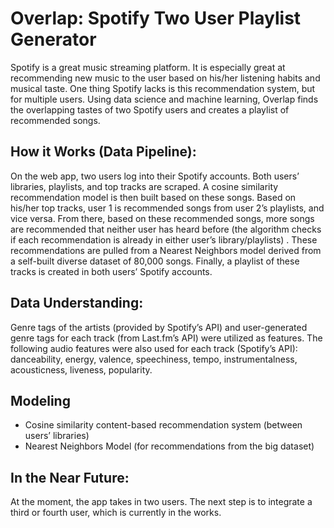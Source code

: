 # Overlap: Spotify Two User Playlist Generator
Spotify is a great music streaming platform. It is especially great at recommending new music to the user based on his/her listening habits and musical taste. One thing Spotify lacks is this recommendation system, but for multiple users. Using data science and machine learning, Overlap finds the overlapping tastes of two Spotify users and creates a playlist of recommended songs.

## How it Works (Data Pipeline):
On the web app, two users log into their Spotify accounts. Both users’ libraries, playlists, and top tracks are scraped. A cosine similarity recommendation model is then built based on these songs. Based on his/her top tracks, user 1 is recommended songs from user 2’s playlists, and vice versa. From there, based on these recommended songs, more songs are recommended that neither user has heard before (the algorithm checks if each recommendation is already in either user’s library/playlists) . These recommendations are pulled from a Nearest Neighbors model derived from a self-built diverse dataset of 80,000 songs. 
Finally, a playlist of these tracks is created in both users’ Spotify accounts.

## Data Understanding:
Genre tags of the artists (provided by Spotify’s API) and user-generated genre tags for each track (from Last.fm’s API) were utilized as features. 
The following audio features were also used for each track (Spotify’s API): danceability, energy, valence, speechiness, tempo, instrumentalness, acousticness, liveness, popularity.

## Modeling
- Cosine similarity content-based recommendation system (between users’ libraries)
- Nearest Neighbors Model (for recommendations from the big dataset)

## In the Near Future:
At the moment, the app takes in two users. The next step is to integrate a third or fourth user, which is currently in the works.

